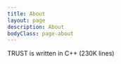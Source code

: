 ```yaml
---
title: About
layout: page
description: About
bodyClass: page-about
---
```


TRUST is written in C++ (230K lines)
